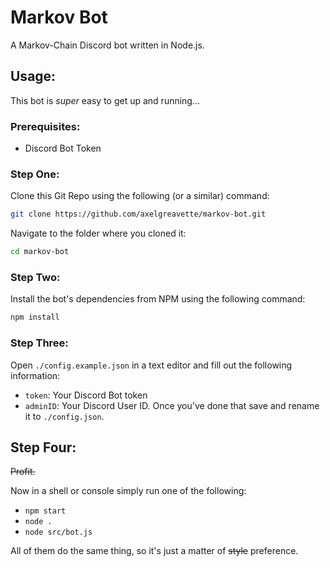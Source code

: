 # Markov Bot

A Markov-Chain Discord bot written in Node.js.

## Usage:

This bot is *super* easy to get up and running...

### Prerequisites:
- Discord Bot Token

### Step One:
Clone this Git Repo using the following (or a similar) command:
```bash
git clone https://github.com/axelgreavette/markov-bot.git
```
Navigate to the folder where you cloned it:
```bash
cd markov-bot
```
### Step Two:
Install the bot's dependencies from NPM using the following command:
```bash
npm install
```
### Step Three:
Open `./config.example.json` in a text editor and fill out the following information:
- `token`: Your Discord Bot token
- `adminID`: Your Discord User ID.
Once you've done that save and rename it to `./config.json`.
## Step Four:
~~Profit.~~

Now in a shell or console simply run one of the following:
- `npm start`
- `node .`
- `node src/bot.js`

All of them do the same thing, so it's just a matter of ~~style~~ preference.